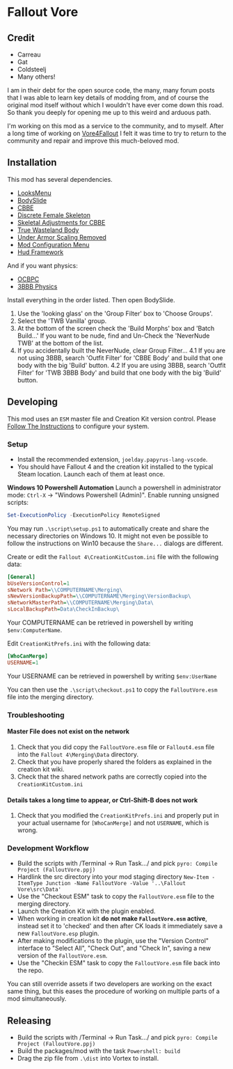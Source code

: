 # Fallout Vore

## Credit
- Carreau 
- Gat
- Coldsteelj
- Many others!

I am in their debt for the open source code, the many, many forum posts that I was able to learn key details of modding from, and of course the original mod itself without which I wouldn't have ever come down this road. So thank you deeply for opening me up to this weird and arduous path.

I'm working on this mod as a service to the community, and to myself. After a long time of working on [Vore4Fallout](https://github.com/keilladraconis/Vore4Fallout) I felt it was time to try to return to the community and repair and improve this much-beloved mod.

## Installation
This mod has several dependencies.
- [LooksMenu](https://www.nexusmods.com/fallout4/mods/12631)
- [BodySlide](https://www.nexusmods.com/fallout4/mods/25)
- [CBBE](https://www.nexusmods.com/fallout4/mods/15)
- [Discrete Female Skeleton](https://www.nexusmods.com/fallout4/mods/56115)
- [Skeletal Adjustments for CBBE](https://www.nexusmods.com/fallout4/mods/39006)
- [True Wasteland Body](https://www.nexusmods.com/fallout4/mods/51071)
- [Under Armor Scaling Removed](https://www.nexusmods.com/fallout4/mods/25078)
- [Mod Configuration Menu](https://www.nexusmods.com/fallout4/mods/21497)
- [Hud Framework](https://www.nexusmods.com/fallout4/mods/20309)

And if you want physics:
- [OCBPC](https://www.loverslab.com/files/file/18605-ocbpc-for-fallout-4/)
- [3BBB Physics](https://www.nexusmods.com/fallout4/mods/48978)

Install everything in the order listed. Then open BodySlide.
1. Use the 'looking glass' on the 'Group Filter' box to 'Choose Groups'.
2. Select the 'TWB Vanilla' group.
3. At the bottom of the screen check the 'Build Morphs' box and 'Batch Build...' If you want to be nude, find and Un-Check the 'NeverNude TWB' at the bottom of the list.
4. If you accidentally built the NeverNude, clear Group Filter...
  4.1 If you are not using 3BBB, search 'Outfit Filter' for 'CBBE Body' and build that one body with the big 'Build' button.
  4.2 If you are using 3BBB, search 'Outfit Filter' for 'TWB 3BBB Body' and build that one body with the big 'Build' button.

## Developing
This mod uses an `ESM` master file and Creation Kit version control. Please [Follow The Instructions](https://www.creationkit.com/fallout4/index.php?title=Version_Control) to configure your system.

### Setup
* Install the recommended extension, `joelday.papyrus-lang-vscode`.
* You should have Fallout 4 and the creation kit installed to the typical Steam location. Launch each of them at least once.

**Windows 10 Powershell Automation**
Launch a powershell in administrator mode: `Ctrl-X` -> "Windows Powershell (Admin)".
Enable running unsigned scripts:
```powershell
Set-ExecutionPolicy -ExecutionPolicy RemoteSigned
```

You may run `.\script\setup.ps1` to automatically create and share the necessary directories on Windows 10. It might not even be possible to follow the instructions on Win10 because the `Share...` dialogs are different.

Create or edit the `Fallout 4\CreationKitCustom.ini` file with the following data:
```ini
[General]
bUseVersionControl=1
sNetwork Path=\\COMPUTERNAME\Merging\
sNewVersionBackupPath=\\COMPUTERNAME\Merging\VersionBackup\
sNetworkMasterPath=\\COMPUTERNAME\Merging\Data\
sLocalBackupPath=Data\CheckInBackup\
```
Your COMPUTERNAME can be retrieved in powershell by writing `$env:ComputerName`.

Edit `CreationKitPrefs.ini` with the following data:
```ini
[WhoCanMerge]
USERNAME=1
```
Your USERNAME can be retrieved in powershell by writing `$env:UserName`

You can then use the `.\script\checkout.ps1` to copy the `FalloutVore.esm` file into the merging directory.

### Troubleshooting

#### Master File does not exist on the network
1. Check that you did copy the `FalloutVore.esm` file or `Fallout4.esm` file into the `Fallout 4\Merging\Data` directory.
2. Check that you have properly shared the folders as explained in the creation kit wiki.
3. Check that the shared network paths are correctly copied into the `CreationKitCustom.ini`

#### Details takes a long time to appear, or Ctrl-Shift-B does not work
1. Check that you modified the `CreationKitPrefs.ini` and properly put in your actual username for `[WhoCanMerge]` and not `USERNAME`, which is wrong.

### Development Workflow
* Build the scripts with /Terminal -> Run Task.../ and pick `pyro: Compile Project (FalloutVore.ppj)`
* Hardlink the src directory into your mod staging directory 
  `New-Item -ItemType Junction -Name FalloutVore -Value '..\Fallout Vore\src\Data'`
* Use the "Checkout ESM" task to copy the `FalloutVore.esm` file to the merging directory.
* Launch the Creation Kit with the plugin enabled.
* When working in creation kit **do not make `FalloutVore.esm` active**, instead set it to 'checked' and then after CK loads it immediately save a new `FalloutVore.esp` plugin. 
* After making modifications to the plugin, use the "Version Control" interface to "Select All", "Check Out", and "Check In", saving a new version of the `FalloutVore.esm`.
* Use the "Checkin ESM" task to copy the `FalloutVore.esm` file back into the repo.

You can still override assets if two developers are working on the exact same thing, but this eases the procedure of working on multiple parts of a mod simultaneously. 

## Releasing
* Build the scripts with /Terminal -> Run Task.../ and pick `pyro: Compile Project (FalloutVore.ppj)`
* Build the packages/mod with the task `Powershell: build`
* Drag the zip file from `.\dist` into Vortex to install. 